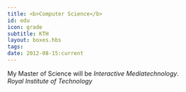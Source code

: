 ```yaml
---
title: <b>Computer Science</b>
id: edu
icon: grade
subtitle: KTH
layout: boxes.hbs
tags:
date: 2012-08-15:current
---
```

My Master of Science will be _Interactive Mediatechnology_.
<br> 
*Royal Institute of Technology*